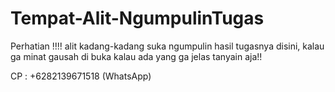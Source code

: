 # Tempat-Alit-NgumpulinTugas
Perhatian !!!! alit kadang-kadang suka ngumpulin hasil tugasnya disini, kalau ga minat gausah di buka
kalau ada yang ga jelas tanyain aja!!

CP : +6282139671518 (WhatsApp)
